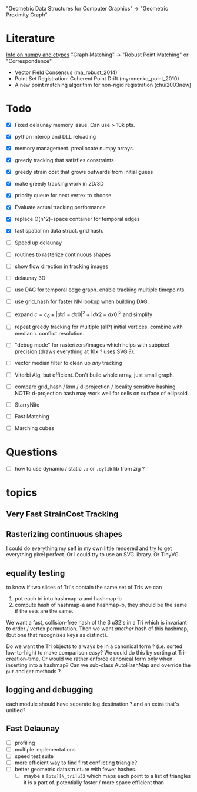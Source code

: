 
"Geometric Data Structures for Computer Graphics" →  "Geometric Proximity Graph"

# Literature

[Info on numpy and ctypes](https://stackoverflow.com/questions/14887378/how-to-return-array-from-c-function-to-python-using-ctypes)
~~"Graph Matching"~~ →  "Robust Point Matching" or "Correspondence"
- Vector Field Consensus (ma_robust_2014)
- Point Set Registration: Coherent Point Drift (myronenko_point_2010)
- A new point matching algorithm for non-rigid registration (chui2003new)

# Todo

- [x] Fixed delaunay memory issue. Can use > 10k pts.
- [x] python interop and DLL reloading
- [x] memory management. preallocate numpy arrays.
- [x] greedy tracking that satisfies constraints
- [x] greedy strain cost that grows outwards from initial guess
- [x] make greedy tracking work in 2D/3D
- [x] priority queue for next vertex to choose
- [x] Evaluate actual tracking performance
- [x] replace O(n^2)-space container for temporal edges
- [x] fast spatial nn data struct. grid hash. 
- [ ] Speed up delaunay
- [ ] routines to rasterize continuous shapes
- [ ] show flow direction in tracking images
- [ ] delaunay 3D
- [ ] use DAG for temporal edge graph. enable tracking multiple timepoints.
- [ ] use grid_hash for faster NN lookup when building DAG.
- [ ] expand $c=c_0 + |dx1-dx0|^2 + |dx2-dx0|^2$ and simplify
- [ ] repeat greedy tracking for multiple (all?) initial vertices. combine with median + conflict resolution.
- [ ] "debug mode" for rasterizers/images which helps with subpixel precision (draws everything at 10x ? uses SVG ?).

- [ ] vector median filter to clean up _any_ tracking
- [ ] Viterbi Alg, but efficient. Don't build whole array, just small graph.
- [ ] compare grid_hash / knn / d-projection / locality sensitive hashing. NOTE: d-projection hash may work well for cells on surface of ellipsoid.
- [ ] StarryNite
- [ ] Fast Matching
- [ ] Marching cubes



# Questions

- [ ] how to use dynamic / static `.a` or `.dylib` lib from zig ? 


# topics

## Very Fast StrainCost Tracking

## Rasterizing continuous shapes

I could do everything my self in my own little rendered and try to get everything pixel perfect. Or I could try to use an SVG library. Or TinyVG.

## equality testing

to know if two slices of Tri's contain the same set of Tris we can
1. put each tri into hashmap-a and hashmap-b
2. compute hash of hashmap-a and hashmap-b, they should be the same if the sets are the same.

We want a fast, collision-free hash of the 3 u32's in a Tri which is invariant to order / vertex permutation.
Then we want _another_ hash of this hashmap, (but one that recognizes keys as distinct).

Do we want the Tri objects to always be in a canonical form ? (i.e. sorted low-to-high) to make comparison easy?
We could do this by sorting at Tri-creation-time.
Or would we rather enforce canonical form only when inserting into a hashmap?
Can we sub-class AutoHashMap and override the `put` and `get` methods ?

## logging and debugging

each module should have separate log destination ? and an extra that's unified?


## Fast Delaunay

- [ ] profiling
- [ ] multiple implementations
- [ ] speed test suite
- [ ] more efficient way to find first conflicting triangle?
- [ ] better geometric datastructure with fewer hashes.
    - [ ] maybe a `[pts][N_tri]u32` which maps each point to a list of triangles it is a part of. potentially faster / more space efficient than 
